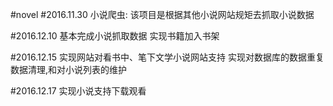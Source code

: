 #novel
#2016.11.30
小说爬虫:
该项目是根据其他小说网站规矩去抓取小说数据

#2016.12.10
基本完成小说抓取数据
实现书籍加入书架

#2016.12.15
实现网站对看书中、笔下文学小说网站支持
实现对数据库的数据重复数据清理,和对小说列表的维护

#2016.12.17
实现小说支持下载观看